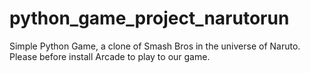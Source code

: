 # python_game_project_narutorun
Simple Python Game, a clone of Smash Bros in the universe of Naruto.
Please before install Arcade to play to our game. 
